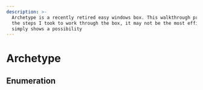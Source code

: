 ```yaml
---
description: >-
  Archetype is a recently retired easy windows box. This walkthrough provides
  the steps I took to work through the box, it may not be the most efficient but
  simply shows a possibility
---
```


# Archetype

## Enumeration



